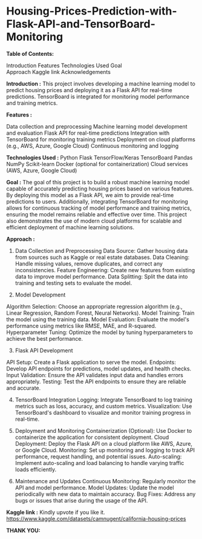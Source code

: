 # Housing-Prices-Prediction-with-Flask-API-and-TensorBoard-Monitoring

**Table of Contents:**

Introduction
Features
Technologies Used
Goal  
Approach
Kaggle link
Acknowledgements

**Introduction :**
This project involves developing a machine learning model to predict housing prices and deploying it as a Flask API for real-time predictions. TensorBoard is integrated for monitoring model performance and training metrics.

**Features :**

Data collection and preprocessing
Machine learning model development and evaluation
Flask API for real-time predictions
Integration with TensorBoard for monitoring training metrics
Deployment on cloud platforms (e.g., AWS, Azure, Google Cloud)
Continuous monitoring and logging

**Technologies Used :**
Python
Flask
TensorFlow/Keras
TensorBoard
Pandas
NumPy
Scikit-learn
Docker (optional for containerization)
Cloud services (AWS, Azure, Google Cloud)

**Goal :**
The goal of this project is to build a robust machine learning model capable of accurately predicting housing prices based on various features. By deploying this model as a Flask API, we aim to provide real-time predictions to users. Additionally, integrating TensorBoard for monitoring allows for continuous tracking of model performance and training metrics, ensuring the model remains reliable and effective over time. This project also demonstrates the use of modern cloud platforms for scalable and efficient deployment of machine learning solutions.

**Approach :**

1. Data Collection and Preprocessing
Data Source: Gather housing data from sources such as Kaggle or real estate databases.
Data Cleaning: Handle missing values, remove duplicates, and correct any inconsistencies.
Feature Engineering: Create new features from existing data to improve model performance.
Data Splitting: Split the data into training and testing sets to evaluate the model.

2. Model Development
   
Algorithm Selection: Choose an appropriate regression algorithm (e.g., Linear Regression, Random Forest, Neural Networks).
Model Training: Train the model using the training data.
Model Evaluation: Evaluate the model's performance using metrics like RMSE, MAE, and R-squared.
Hyperparameter Tuning: Optimize the model by tuning hyperparameters to achieve the best performance.

3. Flask API Development
   
API Setup: Create a Flask application to serve the model.
Endpoints: Develop API endpoints for predictions, model updates, and health checks.
Input Validation: Ensure the API validates input data and handles errors appropriately.
Testing: Test the API endpoints to ensure they are reliable and accurate.

4. TensorBoard Integration
Logging: Integrate TensorBoard to log training metrics such as loss, accuracy, and custom metrics.
Visualization: Use TensorBoard's dashboard to visualize and monitor training progress in real-time.

5. Deployment and Monitoring
Containerization (Optional): Use Docker to containerize the application for consistent deployment.
Cloud Deployment: Deploy the Flask API on a cloud platform like AWS, Azure, or Google Cloud.
Monitoring: Set up monitoring and logging to track API performance, request handling, and potential issues.
Auto-scaling: Implement auto-scaling and load balancing to handle varying traffic loads efficiently.

6. Maintenance and Updates
Continuous Monitoring: Regularly monitor the API and model performance.
Model Updates: Update the model periodically with new data to maintain accuracy.
Bug Fixes: Address any bugs or issues that arise during the usage of the API.

**Kaggle link :**
Kindly upvote if you like it.
https://www.kaggle.com/datasets/camnugent/california-housing-prices

**THANK YOU:**
